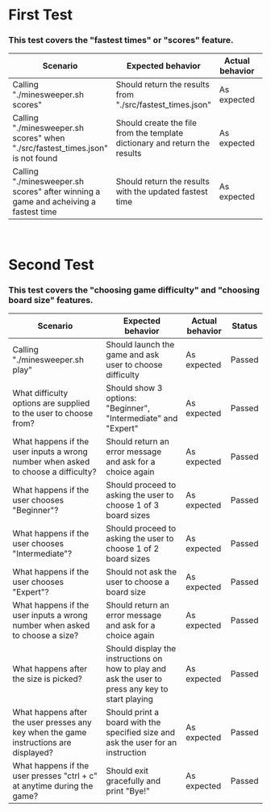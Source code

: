 # First Test
### This test covers the "fastest times" or "scores" feature.

| Scenario | Expected behavior | Actual behavior | Status |
| -------- | ----------------- | --------------- | ------ |
| Calling "./minesweeper.sh scores" | Should return the results from "./src/fastest_times.json" | As expected | Passed |
| Calling "./minesweeper.sh scores" when "./src/fastest_times.json" is not found | Should create the file from the template dictionary and return the results | As expected | Passed |
| Calling "./minesweeper.sh scores" after winning a game and acheiving a fastest time | Should return the results with the updated fastest time | As expected | Passed |

<br/>

# Second Test
### This test covers the "choosing game difficulty" and "choosing board size" features.

| Scenario | Expected behavior | Actual behavior | Status |
| -------- | ----------------- | --------------- | ------ |
| Calling "./minesweeper.sh play" | Should launch the game and ask user to choose difficulty | As expected | Passed |
| What difficulty options are supplied to the user to choose from? | Should show 3 options: "Beginner", "Intermediate" and "Expert" | As expected | Passed |
| What happens if the user inputs a wrong number when asked to choose a difficulty? | Should return an error message and ask for a choice again | As expected | Passed |
| What happens if the user chooses "Beginner"? | Should proceed to asking the user to choose 1 of 3 board sizes | As expected | Passed |
| What happens if the user chooses "Intermediate"? | Should proceed to asking the user to choose 1 of 2 board sizes | As expected | Passed |
| What happens if the user chooses "Expert"? | Should not ask the user to choose a board size | As expected | Passed |
| What happens if the user inputs a wrong number when asked to choose a size? | Should return an error message and ask for a choice again | As expected | Passed |
| What happens after the size is picked? | Should display the instructions on how to play and ask the user to press any key to start playing | As expected | Passed |
| What happens after the user presses any key when the game instructions are displayed? | Should print a board with the specified size and ask the user for an instruction | As expected | Passed |
| What happens if the user presses "ctrl + c" at anytime during the game? | Should exit gracefully and print "Bye!" | As expected | Passed |
